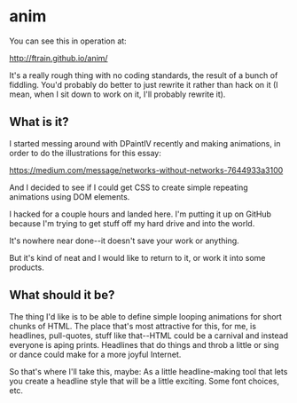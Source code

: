 
# anim

You can see this in operation at:

  http://ftrain.github.io/anim/

It's a really rough thing with no coding standards, the result of a
bunch of fiddling. You'd probably do better to just rewrite it
rather than hack on it (I mean, when I sit down to work on it, I'll
probably rewrite it).

## What is it?

I started messing around with DPaintIV recently and making
animations, in order to do the illustrations for this essay:

  https://medium.com/message/networks-without-networks-7644933a3100

And I decided to see if I could get CSS to create simple repeating
animations using DOM elements.

I hacked for a couple hours and landed here. I'm putting it up on
GitHub because I'm trying to get stuff off my hard drive and into
the world.

It's nowhere near done--it doesn't save your work or anything.

But it's kind of neat and I would like to return to it, or work it
into some products.

## What should it be?

The thing I'd like is to be able to define simple looping animations
for short chunks of HTML. The place that's most attractive for this,
for me, is headlines, pull-quotes, stuff like that--HTML could be a
carnival and instead everyone is aping prints. Headlines that do
things and throb a little or sing or dance could make for a more
joyful Internet.

So that's where I'll take this, maybe: As a little headline-making
tool that lets you create a headline style that will be a little
exciting. Some font choices, etc.





